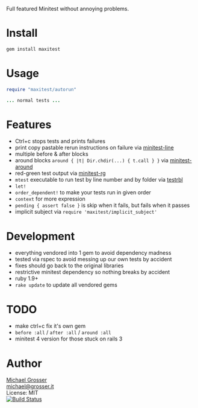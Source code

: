Full featured Minitest without annoying problems.

Install
=======

```Bash
gem install maxitest
```

Usage
=====

```Ruby
require "maxitest/autorun"

... normal tests ...
```

Features
========
 - Ctrl+c stops tests and prints failures
 - print copy pastable rerun instructions on failure via [minitest-line](https://github.com/judofyr/minitest-line)
 - multiple before & after blocks
 - around blocks `around { |t| Dir.chdir(...) { t.call } }` via [minitest-around](https://github.com/splattael/minitest-around)
 - red-green test output via [minitest-rg](https://github.com/blowmage/minitest-rg)
 - `mtest` executable to run test by line number and by folder via [testrbl](https://github.com/grosser/testrbl)
 - `let!`
 - `order_dependent!` to make your tests run in given order
 - `context` for more expression
 - `pending { assert false }` is skip when it fails, but fails when it passes
 - implicit subject via `require 'maxitest/implicit_subject'`

Development
===========
 - everything vendored into 1 gem to avoid dependency madness
 - tested via rspec to avoid messing up our own tests by accident
 - fixes should go back to the original libraries
 - restrictive minitest dependency so nothing breaks by accident
 - ruby 1.9+
 - `rake update` to update all vendored gems
 
TODO
====
 - make ctrl+c fix it's own gem
 - `before :all` / `after :all` / `around :all`
 - minitest 4 version for those stuck on rails 3

Author
======
[Michael Grosser](http://grosser.it)<br/>
michael@grosser.it<br/>
License: MIT<br/>
[![Build Status](https://travis-ci.org/grosser/maxitest.png)](https://travis-ci.org/grosser/maxitest)
